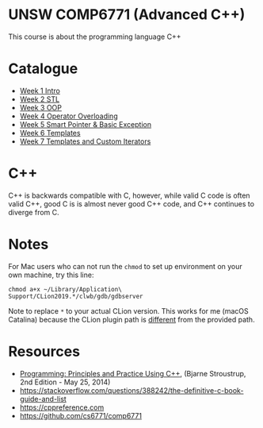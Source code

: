 # UNSW COMP6771 (Advanced C++)
This course is about the programming language C++

# Catalogue
- [Week 1 Intro](week1.md)
- [Week 2 STL](week2.md)
- [Week 3 OOP](week3.md)
- [Week 4 Operator Overloading](week4.md)
- [Week 5 Smart Pointer & Basic Exception](week5.md)
- [Week 6 Templates](week6.md)
- [Week 7 Templates and Custom Iterators](week7.md)

# C++
C++ is backwards compatible with C, however, while valid C code is often valid C++, good C is is almost never good C++ code, and C++ continues to diverge from C.

# Notes
For Mac users who can not run the `chmod` to set up environment on your own machine, try this line:
```text
chmod a+x ~/Library/Application\ Support/CLion2019.*/clwb/gdb/gdbserver
```
Note to replace `*` to your actual CLion version. This works for me (macOS Catalina) because the CLion plugin path is [different](https://stackoverflow.com/a/23141889/9494810) from the provided path.

# Resources
- [Programming: Principles and Practice Using C++](https://rads.stackoverflow.com/amzn/click/com/0321992784), (Bjarne Stroustrup, 2nd Edition - May 25, 2014)
- https://stackoverflow.com/questions/388242/the-definitive-c-book-guide-and-list
- https://cppreference.com
- https://github.com/cs6771/comp6771